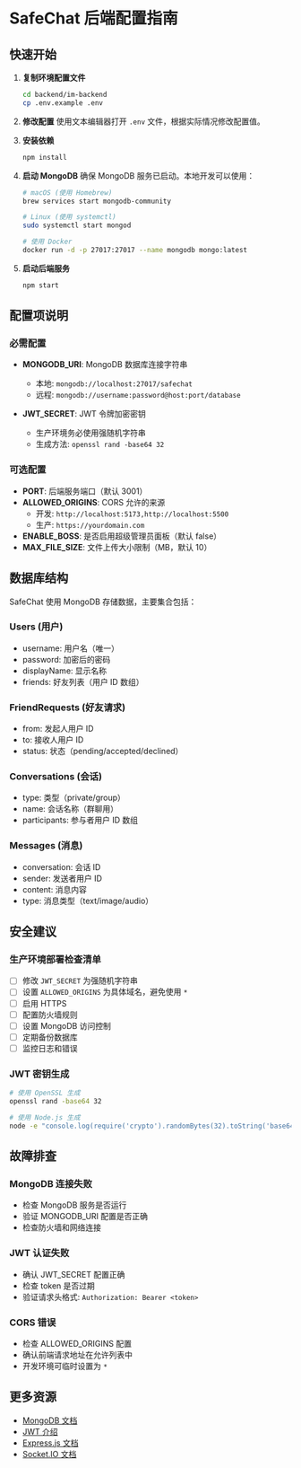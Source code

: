 # SafeChat 后端配置指南

## 快速开始

1. **复制环境配置文件**
   ```bash
   cd backend/im-backend
   cp .env.example .env
   ```

2. **修改配置**
   使用文本编辑器打开 `.env` 文件，根据实际情况修改配置值。

3. **安装依赖**
   ```bash
   npm install
   ```

4. **启动 MongoDB**
   确保 MongoDB 服务已启动。本地开发可以使用：
   ```bash
   # macOS (使用 Homebrew)
   brew services start mongodb-community
   
   # Linux (使用 systemctl)
   sudo systemctl start mongod
   
   # 使用 Docker
   docker run -d -p 27017:27017 --name mongodb mongo:latest
   ```

5. **启动后端服务**
   ```bash
   npm start
   ```

## 配置项说明

### 必需配置

- **MONGODB_URI**: MongoDB 数据库连接字符串
  - 本地: `mongodb://localhost:27017/safechat`
  - 远程: `mongodb://username:password@host:port/database`
  
- **JWT_SECRET**: JWT 令牌加密密钥
  - 生产环境务必使用强随机字符串
  - 生成方法: `openssl rand -base64 32`

### 可选配置

- **PORT**: 后端服务端口（默认 3001）
- **ALLOWED_ORIGINS**: CORS 允许的来源
  - 开发: `http://localhost:5173,http://localhost:5500`
  - 生产: `https://yourdomain.com`
- **ENABLE_BOSS**: 是否启用超级管理员面板（默认 false）
- **MAX_FILE_SIZE**: 文件上传大小限制（MB，默认 10）

## 数据库结构

SafeChat 使用 MongoDB 存储数据，主要集合包括：

### Users (用户)
- username: 用户名（唯一）
- password: 加密后的密码
- displayName: 显示名称
- friends: 好友列表（用户 ID 数组）

### FriendRequests (好友请求)
- from: 发起人用户 ID
- to: 接收人用户 ID
- status: 状态（pending/accepted/declined）

### Conversations (会话)
- type: 类型（private/group）
- name: 会话名称（群聊用）
- participants: 参与者用户 ID 数组

### Messages (消息)
- conversation: 会话 ID
- sender: 发送者用户 ID
- content: 消息内容
- type: 消息类型（text/image/audio）

## 安全建议

### 生产环境部署检查清单

- [ ] 修改 `JWT_SECRET` 为强随机字符串
- [ ] 设置 `ALLOWED_ORIGINS` 为具体域名，避免使用 `*`
- [ ] 启用 HTTPS
- [ ] 配置防火墙规则
- [ ] 设置 MongoDB 访问控制
- [ ] 定期备份数据库
- [ ] 监控日志和错误

### JWT 密钥生成

```bash
# 使用 OpenSSL 生成
openssl rand -base64 32

# 使用 Node.js 生成
node -e "console.log(require('crypto').randomBytes(32).toString('base64'))"
```

## 故障排查

### MongoDB 连接失败
- 检查 MongoDB 服务是否运行
- 验证 MONGODB_URI 配置是否正确
- 检查防火墙和网络连接

### JWT 认证失败
- 确认 JWT_SECRET 配置正确
- 检查 token 是否过期
- 验证请求头格式: `Authorization: Bearer <token>`

### CORS 错误
- 检查 ALLOWED_ORIGINS 配置
- 确认前端请求地址在允许列表中
- 开发环境可临时设置为 `*`

## 更多资源

- [MongoDB 文档](https://docs.mongodb.com/)
- [JWT 介绍](https://jwt.io/)
- [Express.js 文档](https://expressjs.com/)
- [Socket.IO 文档](https://socket.io/)
